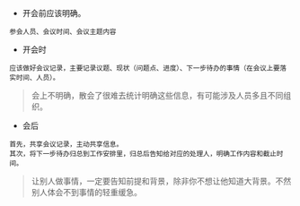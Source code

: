 - 开会前应该明确。

```text
参会人员、会议时间、会议主题内容
```

- 开会时

```text
应该做好会议记录，主要记录议题、现状（问题点、进度）、下一步待办的事情（在会议上要落实时间、人员）。
```

> 会上不明确，散会了很难去统计明确这些信息，有可能涉及人员多且不同组织。

- 会后

```text
首先，共享会议记录，主动共享信息。
其次，将下一步待办归总到工作安排里，归总后告知给对应的处理人，明确工作内容和截止时间。
```

> 让别人做事情，一定要告知前提和背景，除非你不想让他知道大背景。不然别人体会不到事情的轻重缓急。
